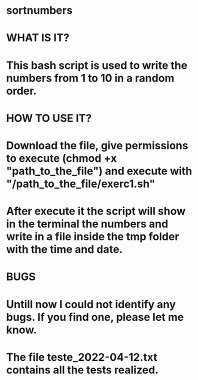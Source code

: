# sortnumbers

# WHAT IS IT?
# This bash script is used to write the numbers from 1 to 10 in a random order.

# HOW TO USE IT?
# Download the file, give permissions to execute (chmod +x "path_to_the_file") and execute with "/path_to_the_file/exerc1.sh"

# After execute it the script will show in the terminal the numbers and write in a file inside the tmp folder with the time and date.

# BUGS
# Untill now I could not identify any bugs. If you find one, please let me know.

# The file teste_2022-04-12.txt contains all the tests realized.
